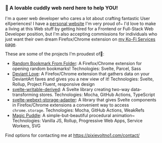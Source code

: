 ### 💖 A lovable cuddly web nerd here to help YOU!

I'm a queer web developer who cares a lot about crafting fantastic User eXperiences! I have a [personal website](https://pixievoltno1.com/) I'm very proud of~ I'd love to make a living at this Web stuff by getting hired for a Frontend or Full-Stack Web Developer position, but I'm also accepting commissions for individuals who just want their own dream Firefox/Chrome extension on [my Ko-Fi Services page](https://pixievoltno1.com/).

These are some of the projects I'm proudest of💞:

- [Random Bookmark From Folder](https://github.com/PixievoltNo1/RandomBookmark): A Firefox/Chrome extension for opening random bookmarks! Technologies: Svelte, Parcel, Sass
- [Deviant Love](https://github.com/PixievoltNo1/Deviant-Love): A Firefox/Chrome extension that gathers data on your DeviantArt faves and gives you a new view of it! Technologies: Svelte, Rollup, Project Fluent, responsive design
- [svelte-writable-derived](https://github.com/PixievoltNo1/svelte-writable-derived): A Svelte library creating two-way data-transforming stores. Technologies: Mocha, GitHub Actions, TypeScript
- [svelte-webext-storage-adapter](https://github.com/PixievoltNo1/svelte-webext-storage-adapter): A library that gives Svelte components in Firefox/Chrome extensions a convenient way to access `chrome.storage`. Technologies: Mocha, GitHub Actions, WeakRefs
- [Magic Puddle](https://github.com/PixievoltNo1/Magic-Puddle): A simple-but-beautiful procedural animation~ Technologies: Vanilla JS, Rollup, Progressive Web Apps, Service Workers, SVG

Find options for contacting me at https://pixievoltno1.com/contact/
<!--
Here are some ideas to get you started:

- 🔭 I’m currently working on ...
- 🌱 I’m currently learning ...
- 👯 I’m looking to collaborate on ...
- 🤔 I’m looking for help with ...
- 💬 Ask me about ...
- 📫 How to reach me: ...
- 😄 Pronouns: ...
- ⚡ Fun fact: ...
-->
